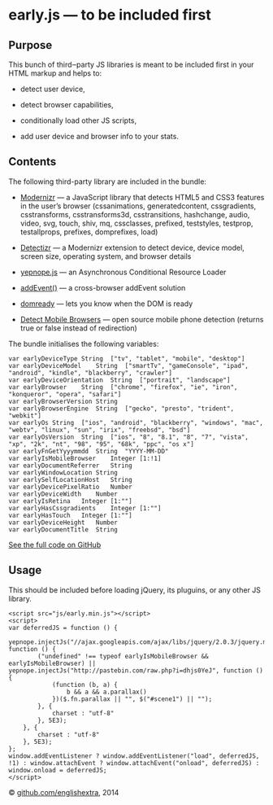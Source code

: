 # early.js — to be included first

## Purpose

This bunch of third‒party JS libraries is meant to be included first in
your HTML markup and helps to:

-   detect user device,

-   detect browser capabilities,

-   conditionally load other JS scripts,

-   add user device and browser info to your stats.

## Contents

The following third-party library are included in the bundle:

-   [Modernizr][] — a JavaScript library that detects HTML5 and CSS3
    features in the user’s browser (cssanimations, generatedcontent,
    cssgradients, csstransforms, csstransforms3d, csstransitions,
    hashchange, audio, video, svg, touch, shiv, mq, cssclasses,
    prefixed, teststyles, testprop, testallprops, prefixes, domprefixes,
    load)

-   [Detectizr][] — a Modernizr extension to detect device, device
    model, screen size, operating system, and browser details

-   [yepnope.js][] — an Asynchronous Conditional Resource Loader

-   [addEvent()][] — a cross-browser addEvent solution

-   [domready][] — lets you know when the DOM is ready

-   [Detect Mobile Browsers][] — open source mobile phone detection
    (returns true or false instead of redirection)

The bundle initialises the following variables:

	var earlyDeviceType	String	["tv", "tablet", "mobile", "desktop"]
	var earlyDeviceModel	String	["smartTv", "gameConsole", "ipad", "android", "kindle", "blackberry", "crawler"]
	var earlyDeviceOrientation	String	["portrait", "landscape"]
	var earlyBrowser	String	["chrome", "firefox", "ie", "iron", "konqueror", "opera", "safari"]
	var earlyBrowserVersion	String
	var earlyBrowserEngine	String	["gecko", "presto", "trident", "webkit"]
	var earlyOs	String	["ios", "android", "blackberry", "windows", "mac", "webtv", "linux", "sun", "irix", "freebsd", "bsd"]
	var earlyOsVersion	String	["ios", "8", "8.1", "8", "7", "vista", "xp", "2k", "nt", "98", "95", "68k", "ppc", "os x"]
	var earlyFnGetYyyymmdd	String	"YYYY-MM-DD"
	var earlyIsMobileBrowser	Integer	[1:!1]
	var earlyDocumentReferrer	String
	var earlyWindowLocation	String
	var earlySelfLocationHost	String
	var earlyDevicePixelRatio	Number
	var earlyDeviceWidth	Number
	var earlyIsRetina	Integer	[1:""]
	var earlyHasCssgradients	Integer	[1:""]
	var earlyHasTouch	Integer	[1:""]
	var earlyDeviceHeight	Number
	var earlyDocumentTitle	String

[See the full code on GitHub][]

## Usage

This should be included before loading jQuery, its pluguins, or any
other JS library.

    <script src="js/early.min.js"></script>
    <script>
    var deferredJS = function () {
		yepnope.injectJs("//ajax.googleapis.com/ajax/libs/jquery/2.0.3/jquery.min.js", function () {
            ("undefined" !== typeof earlyIsMobileBrowser && earlyIsMobileBrowser) || yepnope.injectJs("http://pastebin.com/raw.php?i=dhjs0YeJ", function () {
                (function (b, a) {
                    b && a && a.parallax()
                })($.fn.parallax || "", $("#scene1") || "");
            }, {
                charset : "utf-8"
            }, 5E3);
        }, {
            charset : "utf-8"
        }, 5E3);
    };
    window.addEventListener ? window.addEventListener("load", deferredJS, !1) : window.attachEvent ? window.attachEvent("onload", deferredJS) : window.onload = deferredJS;
    </script>

© [github.com/englishextra][], 2014

  [Modernizr]: https://github.com/Modernizr/Modernizr
  [Detectizr]: https://github.com/barisaydinoglu/Detectizr
  [yepnope.js]: https://github.com/SlexAxton/yepnope.js
  [addEvent()]: http://dean.edwards.name/weblog/2005/10/add-event/
  [domready]: https://github.com/ded/domready
  [Detect Mobile Browsers]: http://detectmobilebrowser.com
  [See the full code on GitHub]: https://github.com/englishextra/early.js/blob/master/js/early.js
  [github.com/englishextra]: https://github.com/englishextra
